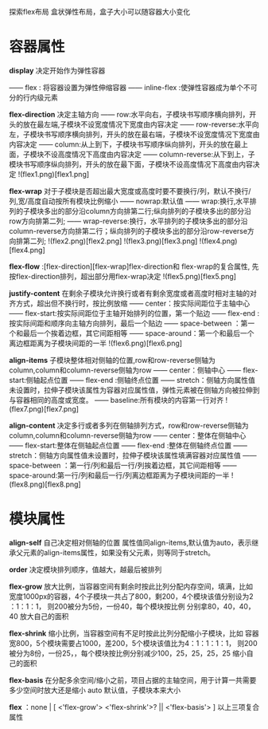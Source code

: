 探索flex布局
盒状弹性布局，盒子大小可以随容器大小变化

# 容器属性

<b>display</b>  决定开始作为弹性容器

—— flex : 将容器设置为弹性伸缩容器
—— inline-flex :使弹性容器成为单个不可分的行内级元素

<b>flex-direction</b> 决定主轴方向
—— row:水平向右，子模块书写顺序横向排列，开头的放在最左端,子模块不设宽度情况下宽度由内容决定
—— row-reverse:水平向左，子模块书写顺序横向排列，开头的放在最右端，子模块不设宽度情况下宽度由内容决定
—— column:从上到下，子模块书写顺序纵向排列，开头的放在最上面，子模块不设高度情况下高度由内容决定
—— column-reverse:从下到上，子模块书写顺序纵向排列，开头的放在最下面，子模块不设高度情况下高度由内容决定
!(flex1.png)[flex1.png]

<b>flex-wrap</b> 对于子模块是否超出最大宽度或高度时要不要换行/列，默认不换行/列,宽/高度自动按所有模块比例缩小
—— nowrap:默认值
—— wrap:换行,水平排列的子模块多出的部分沿column方向排第二行;纵向排列的子模块多出的部分沿row方向排第二列;
—— wrap-reverse:换行，水平排列的子模块多出的部分沿column-reverse方向排第二行；纵向排列的子模块多出的部分沿row-reverse方向排第二列;
!(flex2.png)[flex2.png]
!(flex3.png)[flex3.png]
!(flex4.png)[flex4.png]

<b>flex-flow</b> :[flex-direction][flex-wrap]flex-direction和 flex-wrap的复合属性,
先按flex-direction排列，超出部分用flex-wrap决定
!(flex5.png)[flex5.png]

<b>justify-content</b> 在剩余子模块允许换行或者有剩余宽度或者高度时相对主轴的对齐方式，超出但不换行时，按比例放缩
—— center：按实际间距位于主轴中心
—— flex-start:按实际间距位于主轴开始排列的位置，第一个贴边
—— flex-end :按实际间距和顺序向主轴方向排列，最后一个贴边
—— space-between ：第一个和最后一个挨着边框，其它间距相等
—— space-around：第一个和最后一个离边框距离为子模块间距的一半
!(flex6.png)[flex6.png]

<b>align-items</b> 子模块整体相对侧轴的位置,row和row-reverse侧轴为column,column和column-reverse侧轴为row
—— center：侧轴中心
—— flex-start:侧轴起点位置
—— flex-end :侧轴终点位置
—— stretch：侧轴方向属性值未设置时，拉伸子模块该属性为容器对应属性值，弹性元素被在侧轴方向被拉伸到与容器相同的高度或宽度。
—— baseline:所有模块的内容第一行对齐
!(flex7.png)[flex7.png]

<b>align-content</b> 决定多行或者多列在侧轴排列方式，row和row-reverse侧轴为column,column和column-reverse侧轴为row
—— center：整体在侧轴中心
—— flex-start:整体在侧轴起点位置
—— flex-end :整体在侧轴终点位置
—— stretch：侧轴方向属性值未设置时，拉伸子模块该属性填满容器对应属性值
—— space-between ：第一行/列和最后一行/列挨着边框，其它间距相等
—— space-around:第一行/列和最后一行/列离边框距离为子模块间距的一半
!(flex8.png)[flex8.png]

# 模块属性
<b>align-self</b>  自己决定相对侧轴的位置
属性值同align-items,默认值为auto，表示继承父元素的align-items属性，如果没有父元素，则等同于stretch。

<b>order</b> 决定模块排列顺序，值越大，越最后被排列

<b>flex-grow</b> 放大比例，当容器空间有剩余时按此比列分配内存空间，填满，比如
宽度1000px的容器，4个子模块一共占了800，剩200，4个模块该值分别设为2 ：1：1：1，
则200被分为5份，一份40，每个模块按比例 分别拿80，40，40，40 放大自己的面积

<b>flex-shrink</b> 缩小比例，当容器空间有不足时按此比列分配缩小子模块，比如
容器宽800，5个模块需要占1000，差200，5个模块该值比为4：1：1：1：1，
则200被分为8份，一份25，，每个模块按比例分别减少100，25，25，25，25 缩小自己的面积

<b>flex-basis</b> 在分配多余空间/缩小之前，项目占据的主轴空间，用于计算一共需要多少空间时放大还是缩小
auto 默认值，子模块本来大小

<b>flex</b>  ：none | [ <'flex-grow'> <'flex-shrink'>? || <'flex-basis'> ] 以上三项复合属性




